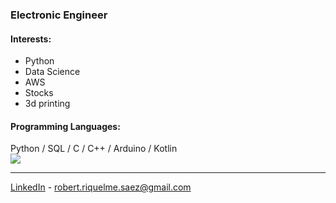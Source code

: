 ### Electronic Engineer

#### Interests: 
- Python
- Data Science
- AWS
- Stocks
- 3d printing

#### Programming Languages:
Python / SQL / C / C++ / Arduino / Kotlin <br>
![](https://github-readme-stats.vercel.app/api/top-langs/?username=rriquelme&theme=default&hide_border=false&include_all_commits=true&count_private=true&layout=compact)

---
[LinkedIn](https://www.linkedin.com/in/robertriquelmesaez) - robert.riquelme.saez@gmail.com

